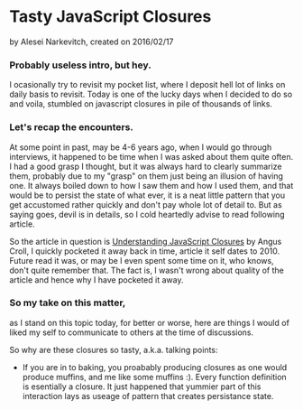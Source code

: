 # Tasty JavaScript Closures

by Alesei Narkevitch, created on 2016/02/17

### Probably useless intro, but hey.

I ocasionally try to revisit my pocket list, where I deposit hell lot of links on daily basis to revisit. Today is one of the lucky days when I decided to do so and voila, stumbled on javascript closures in pile of thousands of links.

### Let's recap the encounters.

At some point in past, may be 4-6 years ago, when I would go through interviews, it happened to be time when I was asked about them quite often. I had a good grasp I thought, but it was always hard to clearly summarize them, probably due to my "grasp" on them just being an illusion of having one. It always boiled down to how I saw them and how I used them, and that would be to persist the state of what ever, it is a neat little pattern that you get accustomed rather quickly and don't pay whole lot of detail to. But as saying goes, devil is in details, so I cold heartedly advise to read following article.

So the article in question is [Understanding JavaScript Closures](https://javascriptweblog.wordpress.com/2010/10/25/understanding-javascript-closures/) by Angus Croll, I quickly pocketed it away back in time, article it self dates to 2010. Future read it was, or may be I even spent some time on it, who knows, don't quite remember that. The fact is, I wasn't wrong about quality of the article and hence why I have pocketed it away.

### So my take on this matter,

as I stand on this topic today, for better or worse, here are things I would of liked my self to communicate to others at the time of discussions.

So why are these closures so tasty, a.k.a. talking points:

- If you are in to baking, you proabably producing closures as one would produce muffins, and me like some muffins :). Every function definition is esentially a closure. It just happened that yummier part of this interaction lays as useage of pattern that creates persistance state.
